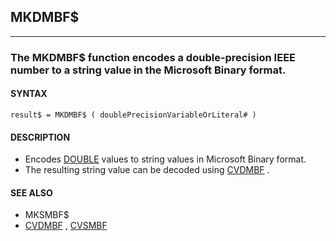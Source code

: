## MKDMBF$
---

### The MKDMBF$ function encodes a double-precision IEEE number to a string value in the Microsoft Binary format.

#### SYNTAX

`result$ = MKDMBF$ ( doublePrecisionVariableOrLiteral# )`

#### DESCRIPTION
* Encodes [DOUBLE](./DOUBLE.md) values to string values in Microsoft Binary format.
* The resulting string value can be decoded using [CVDMBF](./CVDMBF.md) .


#### SEE ALSO
* MKSMBF$
* [CVDMBF](./CVDMBF.md) , [CVSMBF](./CVSMBF.md)
